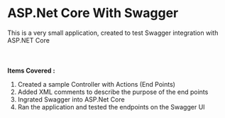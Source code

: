 # ASP.Net Core With Swagger
This is a very small application, created to test Swagger integration with ASP.NET Core <br/><br/><br/><br/>
<b>Items Covered : </b><br/>
1. Created a sample Controller with Actions (End Points)<br/>
2. Added XML comments to describe the purpose of the end points<br/>
3. Ingrated Swagger into ASP.Net Core<br/>
4. Ran the application and tested the endpoints on the Swagger UI<br/>
